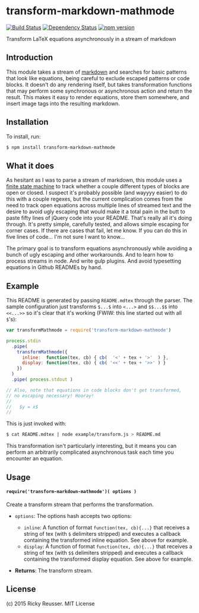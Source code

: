 # transform-markdown-mathmode

[![Build Status](https://travis-ci.org/rreusser/transform-markdown-mathmode.svg)](https://travis-ci.org/rreusser/transform-markdown-mathmode) [![Dependency Status](https://david-dm.org/rreusser/transform-markdown-mathmode.svg)](https://david-dm.org/rreusser/transform-markdown-mathmode) [![npm version](https://badge.fury.io/js/transform-markdown-mathmode.svg)](http://badge.fury.io/js/transform-markdown-mathmode)

Transform LaTeX equations asynchronously in a stream of markdown

## Introduction

This module takes a stream of [markdown](http://daringfireball.net/projects/markdown/syntax) and searches for basic patterns that look like equations, being careful to exclude escaped patterns or code blocks. It doesn't do any rendering itself, but takes transformation functions that may perform some synchronous or asynchronous action and return the result. This makes it easy to render equations, store them somewhere, and insert image tags into the resulting markdown.

## Installation

To install, run:

```bash
$ npm install transform-markdown-mathmode
```

## What it does

As hesitant as I was to parse a stream of markdown, this module uses a [finite state machine](https://en.wikipedia.org/wiki/Finite-state_machine) to track whether a couple different types of blocks are open or closed. I suspect it's probably possible (and wayyyy easier) to do this with a couple regexes, but the current complication comes from the need to track open equations across multiple lines of streamed text and the desire to avoid ugly escaping that would make it a total pain in the butt to paste fifty lines of jQuery code into your README. That's really all it's doing through. It's pretty simple, carefully tested, and allows simple escaping for corner cases. If there are cases that fail, let me know. If you can do this in five lines of code... I'm not sure I want to know...

The primary goal is to transform equations asynchronously while avoiding a bunch of ugly escaping and other workarounds. And to learn how to process streams in node. And write gulp plugins. And avoid typesetting equations in Github READMEs by hand.

## Example

This README is generated by passing `README.mdtex` through the parser. The sample configuration just transforms `$...$` into `<...>` and `$$...$$` into `<<...>>` so it's clear that it's working (FWIW: this line started out with all `$`'s):

```javascript
var transformMathmode = require('transform-markdown-mathmode')

process.stdin
  .pipe(
    transformMathmode({
      inline:  function(tex, cb) { cb(  '<' + tex + '>'  ) },
      display: function(tex, cb) { cb( '<<' + tex + '>>' ) }
    })
  )
  .pipe( process.stdout )

// Also, note that equations in code blocks don't get transformed,
// no escaping necessary! Hooray!
//
//   $y = x$
//
```

This is just invoked with:

```bash
$ cat README.mdtex | node example/transform.js > README.md
```

This transformation isn't particularly interesting, but it means you can perform an arbitrarily complicated asynchronous task each time you encounter an equation.

## Usage

#### `require('transform-markdown-mathmode')( options )`
Create a transform stream that performs the transformation.

- `options`: The options hash accepts two options:
  - `inline`: A function of format `function(tex, cb){...}` that receives a string of tex (with `$` delimiters stripped) and executes a callback containing the transformed inline equation. See above for example.
  - `display`: A function of format `function(tex, cb){...}` that receives a string of tex (with `$$` delimiters stripped) and executes a callback containing the transformed display equation. See above for example.

- **Returns**: The transform stream.

## License

(c) 2015 Ricky Reusser. MIT License